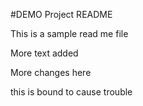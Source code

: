 #DEMO Project README

This is a sample read me file

More text added

More changes here

this is bound to cause trouble